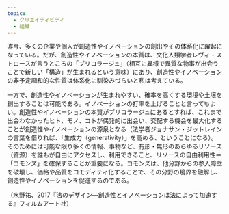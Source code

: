 ```yaml
---
topic:
  - クリエイティビティ
  - 組織
---
```

昨今、多くの企業や個人が創造性やイノベーションの創出やその体系化に躍起になっている。だが、創造性やイノベーションの本質は、文化人類学者レヴィ・ストロースが言うところの「ブリコラージュ」（相互に異様で異質な物事が出会うことで新しい「構造」が生まれるという意味）にあり、創造性やイノベーションの非予定調和的な性質は体系化に馴染みづらいと私は考えている。

一方で、創造性やイノベーションが生まれやすい、確率を高くする環境や土壌を創出することは可能である。イノベーションの打率を上げることと言ってもよい。創造性やイノベーションの本質がブリコラージュにあるとすれば、これまで出会わなかったヒト、モノ、コトが偶発的に出会い、交配する機会を最大化することが創造性やイノベーションの源泉となる（法学者ジョナサン・ジットレインの言葉を借りれば、「生成力（generativity）」を高める、ということになる）。そのためには可能な限り多くの情報、事物など、有形・無形のあらゆるリソース（資源）を誰もが自由にアクセスし、利用できること、リソースの自由利用性＝「コモンズ」を確保することが重要になる。コモンズは、他分野からの参入障壁を破壊し、価格や品質をコモディティ化することで、その分野の境界を融解し、創造性やイノベーションを促進するのである。

（水野祐、2017『法のデザイン—創造性とイノベーションは法によって加速する』フィルムアート社）